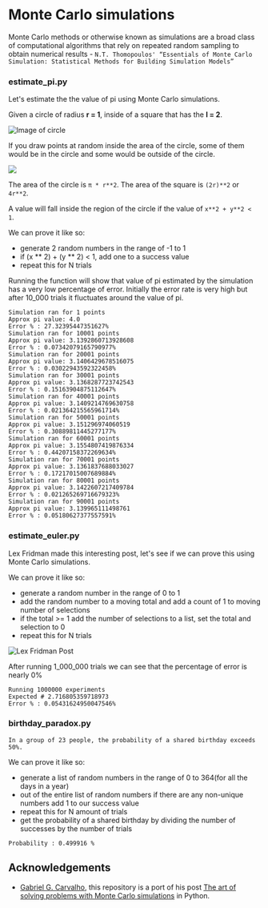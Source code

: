 # Monte Carlo simulations

Monte Carlo methods or otherwise known as simulations are a broad class of computational algorithms that rely on repeated random sampling to obtain numerical results - `N.T. Thomopoulos' “Essentials of Monte Carlo Simulation: Statistical Methods for Building Simulation Models”`

### estimate_pi.py

Let's estimate the the value of pi using Monte Carlo simulations.

Given a circle of radius **r = 1**, inside of a square that has the **l = 2**.

![Image of circle](https://ggcarvalho.dev/img/posts/montecarlo/circle.png)

If you draw points at random inside the area of the circle, some of them would be in the circle and some would be outside of the circle.

![](https://ggcarvalho.dev/img/posts/montecarlo/pi_simulation.gif)

The area of the circle is `π * r**2`.
The area of the square is `(2r)**2` or `4r**2`.

A value will fall inside the region of the circle if the value of `x**2 + y**2 < 1`.

We can prove it like so:

- generate 2 random numbers in the range of -1 to 1
- if (x ** 2) + (y ** 2) < 1, add one to a success value
- repeat this for N trials

Running the function will show that value of pi estimated by the simulation has a very low percentage of error. Initially the error rate is very high but after 10_000 trials it fluctuates around the value of pi.

```
Simulation ran for 1 points
Approx pi value: 4.0
Error % : 27.32395447351627%
Simulation ran for 10001 points
Approx pi value: 3.1392860713928608
Error % : 0.07342079165790977%
Simulation ran for 20001 points
Approx pi value: 3.1406429678516075
Error % : 0.03022943592322458%
Simulation ran for 30001 points
Approx pi value: 3.1368287723742543
Error % : 0.15163904875112647%
Simulation ran for 40001 points
Approx pi value: 3.1409214769630758
Error % : 0.021364215565961714%
Simulation ran for 50001 points
Approx pi value: 3.151296974060519
Error % : 0.30889811445277177%
Simulation ran for 60001 points
Approx pi value: 3.1554807419876334
Error % : 0.44207158372269634%
Simulation ran for 70001 points
Approx pi value: 3.1361837688033027
Error % : 0.17217015007689884%
Simulation ran for 80001 points
Approx pi value: 3.1422607217409784
Error % : 0.021265269716679323%
Simulation ran for 90001 points
Approx pi value: 3.139965111498761
Error % : 0.05180627377557591%
```

### estimate_euler.py

Lex Fridman made this interesting post, let's see if we can prove this using Monte Carlo simulations.

We can prove it like so:

- generate a random number in the range of 0 to 1
- add the random number to a moving total and add a count of 1 to moving number of selections
- if the total >= 1 add the number of selections to a list, set the total and selection to 0
- repeat this for N trials

![Lex Fridman Post](https://ggcarvalho.dev/img/posts/montecarlo/lex.png)

After running 1_000_000 trials we can see that the percentage of error is nearly 0%

```
Running 1000000 experiments
Expected # 2.716805359718973
Error % : 0.05431624950047546%
```

### birthday_paradox.py

    In a group of 23 people, the probability of a shared birthday exceeds 50%.

We can prove it like so:

- generate a list of random numbers in the range of 0 to 364(for all the days in a year)
- out of the entire list of random numbers if there are any non-unique numbers add 1 to our success value
- repeat this for N amount of trials
- get the probability of a shared birthday by dividing the number of successes by the number of trials

```
Probability : 0.499916 %
```

## Acknowledgements

- [Gabriel G. Carvalho](https://ggcarvalho.dev/), this repository is a port of his post [The art of solving problems with Monte Carlo simulations](https://ggcarvalho.dev/posts/montecarlo/) in Python.
